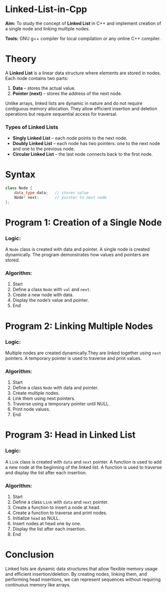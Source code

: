 # Linked-List-in-Cpp  

**Aim:** To study the concept of **Linked List** in C++ and implement creation of a single node and linking multiple nodes.  

**Tools:** GNU g++ compiler for local compilation or any online C++ compiler.  

# Theory  
A **Linked List** is a linear data structure where elements are stored in nodes. Each node contains two parts:  
1. **Data** – stores the actual value.  
2. **Pointer (next)** – stores the address of the next node.  

Unlike arrays, linked lists are dynamic in nature and do not require contiguous memory allocation. They allow efficient insertion and deletion operations but require sequential access for traversal.  

### Types of Linked Lists  
- **Singly Linked List** – each node points to the next node.  
- **Doubly Linked List** – each node has two pointers: one to the next node and one to the previous node.  
- **Circular Linked List** – the last node connects back to the first node.  

# Syntax
```cpp
class Node {
    data_type data;   // stores value
    Node* next;       // pointer to next node
};
```

# **Program 1: Creation of a Single Node**  

### Logic:  
A `Node` class is created with data and pointer.  A single node is created dynamically.  The program demonstrates how values and pointers are stored.  

### Algorithm:  
1. Start  
2. Define a class `Node` with `val` and `next`.  
3. Create a new node with data.  
4. Display the node’s value and pointer.  
5. End  


# **Program 2: Linking Multiple Nodes**  

### Logic:  
Multiple nodes are created dynamically.They are linked together using `next` pointers.  A temporary pointer is used to traverse and print values.  

### Algorithm:  
1. Start  
2. Define a class `Node` with data and pointer.  
3. Create multiple nodes.  
4. Link them using next pointers.  
5. Traverse using a temporary pointer until NULL.  
6. Print node values.  
7. End  


# **Program 3: Head in Linked List**  

### Logic:  
A `Link` class is created with `data` and `next` pointer.  A function is used to add a new node at the beginning of the linked list.  A function is used to traverse and display the list after each insertion.  

### Algorithm:  
1. Start  
2. Define a class `Link` with `data` and `next` pointer.  
3. Create a function to insert a node at head.  
4. Create a function to traverse and print nodes.  
5. Initialize `head` as NULL.  
6. Insert nodes at head one by one.  
7. Display the list after each insertion.  
8. End  

# **Conclusion**  
Linked lists are dynamic data structures that allow flexible memory usage and efficient insertion/deletion. By creating nodes, linking them, and performing head insertions, we can represent sequences without requiring continuous memory like arrays.
